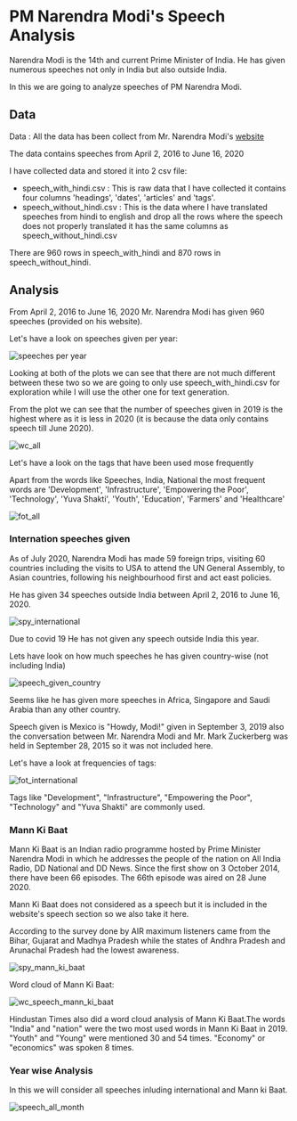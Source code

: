 # PM Narendra Modi's Speech Analysis

Narendra Modi is the 14th and current Prime Minister of India. He has given numerous speeches not only in India but also outside India.

In this we are going to analyze speeches of PM Narendra Modi.

## Data

Data : All the data has been collect from Mr. Narendra Modi's [website](https://www.narendramodi.in/)

The data contains speeches from April 2, 2016 to June 16, 2020

I have collected data and stored it into 2 csv file:
  - speech_with_hindi.csv : This is raw data that I have collected it contains four columns 'headings', 'dates', 'articles' and 'tags'.
  - speech_without_hindi.csv : This is the data where I have translated speeches from hindi to english and drop all the rows where the speech does not properly translated it has the same columns as speech_without_hindi.csv
  
There are 960 rows in speech_with_hindi and 870 rows in speech_without_hindi.

## Analysis

From April 2, 2016 to June 16, 2020 Mr. Narendra Modi has given 960 speeches (provided on his website).

Let's have a look on speeches given per year:
 
 ![speeches per year](https://github.com/rishabhvarshney14/pm-modi-speech-analysis/blob/master/images/speech_per_year.png)
 
Looking at both of the plots we can see that there are not much different between these two so we are going to only use speech_with_hindi.csv for exploration while I will use the other one for text generation.

From the plot we can see that the number of speeches given in 2019 is the highest where as it is less in 2020 (it is because the data only contains speech till June 2020).

![wc_all](https://github.com/rishabhvarshney14/pm-modi-speech-analysis/blob/master/images/wc_all.png)

Let's have a look on the tags that have been used mose frequently

Apart from the words like Speeches, India, National the most frequent words are 'Development', 'Infrastructure', 'Empowering the Poor', 'Technology', 'Yuva Shakti', 'Youth', 'Education', 'Farmers' and 'Healthcare'

![fot_all](https://github.com/rishabhvarshney14/pm-modi-speech-analysis/blob/master/images/fot_all.png)

### Internation speeches given

As of July 2020, Narendra Modi has made 59 foreign trips, visiting 60 countries including the visits to USA to attend the UN General Assembly, to Asian countries, following his neighbourhood first and act east policies.

He has given 34 speeches outside India between April 2, 2016 to June 16, 2020.

![spy_international](https://github.com/rishabhvarshney14/pm-modi-speech-analysis/blob/master/images/spy_international.png)

Due to covid 19 He has not given any speech outside India this year.

Lets have look on how much speeches he has given country-wise (not including India)

![speech_given_country](https://github.com/rishabhvarshney14/pm-modi-speech-analysis/blob/master/images/speech_given_countries.png)

Seems like he has given more speeches in Africa, Singapore and Saudi Arabia than any other country. 

Speech given is Mexico is "Howdy, Modi!" given in September 3, 2019 also the conversation between Mr. Narendra Modi and Mr. Mark Zuckerberg was held in September 28, 2015 so it was not included here.

Let's have a look at frequencies of tags:

![fot_international](https://github.com/rishabhvarshney14/pm-modi-speech-analysis/blob/master/images/fot_international.png)

Tags like "Development", "Infrastructure", "Empowering the Poor", "Technology" and "Yuva Shakti" are commonly used.

### Mann Ki Baat 

Mann Ki Baat is an Indian radio programme hosted by Prime Minister Narendra Modi in which he addresses the people of the nation on All India Radio, DD National and DD News. Since the first show on 3 October 2014, there have been 66 episodes. The 66th episode was aired on 28 June 2020.

Mann Ki Baat does not considered as a speech but it is included in the website's speech section so we also take it here.

According to the survey done by AIR maximum listeners came from the Bihar, Gujarat and Madhya Pradesh while the states of Andhra Pradesh and Arunachal Pradesh had the lowest awareness.

![spy_mann_ki_baat](https://github.com/rishabhvarshney14/pm-modi-speech-analysis/blob/master/images/spy_mann_ki_baat.png)

Word cloud of Mann Ki Baat:

![wc_speech_mann_ki_baat](https://github.com/rishabhvarshney14/pm-modi-speech-analysis/blob/master/images/wc_speech_mann_ki_baat.png)

Hindustan Times also did a word cloud analysis of Mann Ki Baat.The words "India" and "nation" were the two most used words in Mann Ki Baat in 2019. "Youth" and "Young" were mentioned 30 and 54 times. "Economy" or "economics" was spoken 8 times.

### Year wise Analysis

In this we will consider all speeches inluding international and Mann ki Baat.

![speech_all_month](https://github.com/rishabhvarshney14/pm-modi-speech-analysis/blob/master/images/speech_month.png)

